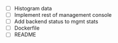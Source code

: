 - [	] Histogram data
- [	] Implement rest of management console
-	[	] Add backend status to mgmt stats
- [	] Dockerfile
- [	] README
